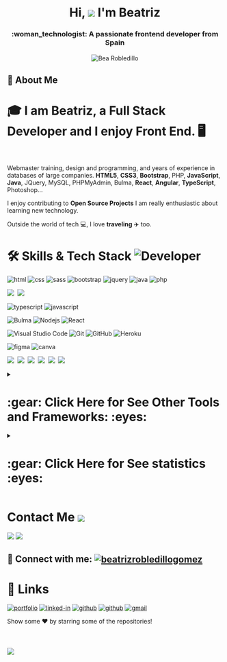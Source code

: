 <h1 align="center">Hi, <img src="https://media.giphy.com/media/hvRJCLFzcasrR4ia7z/giphy.gif" width="29px">  I'm Beatriz</h1>


###
<h3 align="center"> :woman_technologist: A passionate frontend developer from Spain</h3>


<p align="center">
<img align="center" src="https://github.com/BeitxuelaWEB/BeitxuelaWEB/blob/main/1721886.png" width="500px;" title="Bea Robledillo">
</p>




## 🚀 About Me
# 🎓 I am Beatriz, a **Full Stack Developer and I enjoy Front End**. :desktop_computer:
<br clear="both">

Webmaster training, design and programming, and years of experience in databases of large companies. **HTML5**, **CSS3**, **Bootstrap**, PHP, **JavaScript**, **Java**, JQuery, MySQL, PHPMyAdmin, Bulma, **React**, **Angular**, **TypeScript**, Photoshop...

I enjoy contributing to **Open Source Projects**
I am really enthusiastic about learning new technology. 

Outside the world of tech :computer:, I love **traveling**  ✈️ too. 

# 🛠️ Skills & Tech Stack <img src="https://github.com/TheDudeThatCode/TheDudeThatCode/blob/db8f1cbd38ac0ae2a08f36f961096dbd59a02393/Assets/Developer.gif" width="59px;" title="Developer">
<div align="left">
  
![html](https://img.shields.io/badge/HTML5-E34F26?style=for-the-badge&logo=html5&logoColor=white)
![css](https://img.shields.io/badge/CSS3-1572B6?style=for-the-badge&logo=css3&logoColor=white)
![sass](https://img.shields.io/badge/SASS-CC6699?style=for-the-badge&logo=sass&logoColor=white)
![bootstrap](https://img.shields.io/badge/Bootstrap-563D7C?style=for-the-badge&logo=bootstrap&logoColor=white)
![jquery](https://img.shields.io/badge/jQuery-0769AD?style=for-the-badge&logo=jquery&logoColor=white)
![java](https://img.shields.io/badge/Java-9b9b9b?style=for-the-badge&logo=java&logoColor=black)
![php](https://img.shields.io/badge/Php-00897B?style=for-the-badge&logo=Php&logoColor=white)



<p align="left">
  <img src="https://img.shields.io/badge/Spring-6DB33F?style=flat-square&logo=Spring&logoColor=white">&nbsp
  <img src="https://img.shields.io/badge/Spring Boot-6DB33F?style=flat-square&logo=Spring Boot&logoColor=white">&nbsp
</p>


![typescript](https://img.shields.io/badge/TypeScript-3178C6?style=for-the-badge&logo=typescript&logoColor=white)
![javascript](https://img.shields.io/badge/JavaScript-323330?style=for-the-badge&logo=javascript&logoColor=F7DF1E)

![Bulma](https://img.shields.io/badge/-Bulma-00D1B2?style=flat-square&logo=bulma&logoColor=white)
![Nodejs](https://img.shields.io/badge/-Nodejs-339933?style=flat-square&logo=Node.js&logoColor=white)
![React](https://img.shields.io/badge/-React-61DAFB?style=flat-square&logo=react&logoColor=black)

![Visual Studio Code](https://img.shields.io/badge/-VSCode-007ACC?style=flat-square&logo=visual-studio-code&logoColor=white)
![Git](https://img.shields.io/badge/-Git-black?style=flat-square&logo=git)
![GitHub](https://img.shields.io/badge/-GitHub-181717?style=flat-square&logo=github)
![Heroku](https://img.shields.io/badge/-Heroku-430098?style=flat-square&logo=heroku)

![figma](https://img.shields.io/badge/figma-000000?style=for-the-badge&logo=figma&logoColor=white)
![canva](https://img.shields.io/badge/canva-00C4CC?style=for-the-badge&logo=canva&logoColor=white)

<p align="left">
  <img src="https://img.shields.io/badge/Slack-4A154B?style=flat-square&logo=Slack&logoColor=white">&nbsp
  <img src="https://img.shields.io/badge/Notion-000000?style=flat-square&logo=Notion&logoColor=white">&nbsp
  <img src="https://img.shields.io/badge/Jira-0052CC?style=flat-square&logo=Jira&logoColor=white">&nbsp
  <img src="https://img.shields.io/badge/Google Meet-00897B?style=flat-square&logo=Google Meet&logoColor=white">&nbsp
  <img src="https://img.shields.io/badge/Trello-0052CC?style=flat-square&logo=Trello&logoColor=white">&nbsp
  <img src="https://img.shields.io/badge/Zoom-00897B?style=flat-square&logo=Zoom&logoColor=white">&nbsp
</p>

</div>
<details>
<summary>  <h1> :gear:  Click Here for See Other Tools and Frameworks: :eyes: </h1> </summary>


<p align="center"> <a href="https://angular.io" target="_blank" rel="noreferrer"> <img src="https://angular.io/assets/images/logos/angular/angular.svg" alt="angular" width="70" height="70"/> </a>  
<a href="https://www.arduino.cc/" target="_blank" rel="noreferrer"> <img src="https://cdn.worldvectorlogo.com/logos/arduino-1.svg" alt="arduino" width="70" height="70"/>    <a href="https://www.w3.org/html/" target="_blank" rel="noreferrer">  
<a href="https://materializecss.com/" target="_blank" rel="noreferrer"> <img src="https://raw.githubusercontent.com/prplx/svg-logos/5585531d45d294869c4eaab4d7cf2e9c167710a9/svg/materialize.svg" alt="materialize" width="70" height="70"/> </a> 
<a href="https://www.mongodb.com/" target="_blank" rel="noreferrer"> <img src="https://raw.githubusercontent.com/devicons/devicon/master/icons/mongodb/mongodb-original-wordmark.svg" alt="mongodb" width="70" height="70"/> </a> 
<a href="https://www.mysql.com/" target="_blank" rel="noreferrer"> <img src="https://raw.githubusercontent.com/devicons/devicon/master/icons/mysql/mysql-original-wordmark.svg" alt="mysql" width="70" height="70"/> </a> <a href="https://www.oracle.com/" target="_blank" rel="noreferrer"> <img src="https://raw.githubusercontent.com/devicons/devicon/master/icons/oracle/oracle-original.svg" alt="oracle" width="70" height="70"/> </a>  
<a href="https://postman.com" target="_blank" rel="noreferrer"> <img src="https://www.vectorlogo.zone/logos/getpostman/getpostman-icon.svg" alt="postman" width="70" height="70"/> </a>  
<a href="https://symfony.com" target="_blank" rel="noreferrer"> <img src="https://symfony.com/logos/symfony_black_03.svg" alt="symfony" width="70" height="70"/> </a> <a href="https://tailwindcss.com/" target="_blank" rel="noreferrer"> <img src="https://www.vectorlogo.zone/logos/tailwindcss/tailwindcss-icon.svg" alt="tailwind" width="70" height="70"/> </a>  <a href="https://vuejs.org/" target="_blank" rel="noreferrer"> <img src="https://raw.githubusercontent.com/devicons/devicon/master/icons/vuejs/vuejs-original-wordmark.svg" alt="vuejs" width="70" height="70"/> </a> </p>

<div align="center">
  
 
  <img src="https://cdn.jsdelivr.net/gh/devicons/devicon/icons/react/react-original-wordmark.svg" height="70" width="70" alt="react logo"  />
  <img src="https://cdn.jsdelivr.net/gh/devicons/devicon/icons/vscode/vscode-original-wordmark.svg" height="70" width="70" alt="vscode logo"  />
  <img src="https://cdn.jsdelivr.net/gh/devicons/devicon/icons/intellij/intellij-original.svg" height="70" width="70" alt="intellij logo"  />

  <img src="https://cdn.jsdelivr.net/gh/devicons/devicon/icons/mysql/mysql-original-wordmark.svg" height="70" width="70" alt="mysql logo"  />
  <img src="https://cdn.jsdelivr.net/gh/devicons/devicon/icons/mongodb/mongodb-plain-wordmark.svg" height="70" width="70" alt="mongodb logo"  />
 
  <img src="https://cdn.jsdelivr.net/gh/devicons/devicon/icons/bitbucket/bitbucket-original-wordmark.svg" height="70" width="70" alt="bitbucket logo"  />
  <img src="https://cdn.jsdelivr.net/gh/devicons/devicon/icons/codepen/codepen-plain.svg" height="70" width="70" alt="codepen logo"  />
  <img src="https://cdn.jsdelivr.net/gh/devicons/devicon/icons/atom/atom-original.svg" height="70" width="70" alt="atom logo"  />
  <img src="https://cdn.jsdelivr.net/gh/devicons/devicon/icons/markdown/markdown-original.svg" height="70" width="70" alt="markdown logo"  />
 
  <img src="https://cdn.jsdelivr.net/gh/devicons/devicon/icons/gitlab/gitlab-original-wordmark.svg" height="70" width="70" alt="gitlab logo"  />
</div> 
  
<div align="center">  
  <img src="https://cdn.jsdelivr.net/gh/devicons/devicon/icons/visualstudio/visualstudio-plain.svg" height="70" width="70" alt="visualstudio logo"  />
  <img src="https://cdn.jsdelivr.net/gh/devicons/devicon/icons/filezilla/filezilla-plain.svg" height="70" width="70" alt="filezilla logo"  />
  <img src="https://cdn.jsdelivr.net/gh/devicons/devicon/icons/wordpress/wordpress-original.svg" height="70" width="70" alt="wordpress logo"  />
  <img src="https://cdn.jsdelivr.net/gh/devicons/devicon/icons/woocommerce/woocommerce-plain-wordmark.svg" height="70" width="70" alt="woocommerce logo"  />
  <img src="https://cdn.jsdelivr.net/gh/devicons/devicon/icons/drupal/drupal-original-wordmark.svg" height="70" width="70" alt="drupal logo"  />
  
  <img src="https://cdn.jsdelivr.net/gh/devicons/devicon/icons/karma/karma-original.svg" height="70" width="70" alt="karma logo"  />
  <img src="https://cdn.jsdelivr.net/gh/devicons/devicon/icons/jasmine/jasmine-plain-wordmark.svg" height="70" width="70" alt="jasmine logo"  />
 
  <img src="https://cdn.jsdelivr.net/gh/devicons/devicon/icons/composer/composer-original.svg" height="70" width="70" alt="composer logo"  />
  </div>
  <div align="center">  
  

  
 <div align="center">  
   <img src="https://cdn.jsdelivr.net/gh/devicons/devicon/icons/jetbrains/jetbrains-original.svg" height="70" width="70" alt="jetbrains logo"  />
  <img src="https://cdn.jsdelivr.net/gh/devicons/devicon/icons/npm/npm-original-wordmark.svg" height="70" width="70" alt="npm logo"  />

  
  <img src="https://cdn.jsdelivr.net/gh/devicons/devicon/icons/tomcat/tomcat-original-wordmark.svg" height="70" width="70" alt="tomcat logo"  />

  <img src="https://cdn.jsdelivr.net/gh/devicons/devicon/icons/gimp/gimp-original.svg" height="70" width="70" alt="gimp logo"  />
  <img src="https://cdn.jsdelivr.net/gh/devicons/devicon/icons/photoshop/photoshop-line.svg" height="70" width="70" alt="photoshop logo"  />
  <img src="https://cdn.jsdelivr.net/gh/devicons/devicon/icons/illustrator/illustrator-line.svg" height="70" width="70" alt="illustrator logo"  />
  <img src="https://cdn.jsdelivr.net/gh/devicons/devicon/icons/xd/xd-plain.svg" height="70" width="70" alt="xd logo"  />
  <img src="https://cdn.jsdelivr.net/gh/devicons/devicon/icons/aftereffects/aftereffects-original.svg" height="70" width="70" alt="aftereffects logo"  />
</div>
  
</details>

<details>
<summary>  <h1> :gear:  Click Here for See statistics :eyes: </h1> </summary>

<div align="left">
  <img src="https://github-readme-stats.vercel.app/api?hide_title=true&hide_rank=true&show_icons=true&include_all_commits=true&count_private=true&disable_animations=false&theme=dracula&locale=es&hide_border=true&username=BeitxuelaWEB" height="150" alt="stats graph"  />
  <img src="https://github-readme-stats.vercel.app/api/top-langs?locale=es&hide_title=true&layout=compact&card_width=320&langs_count=5&theme=yeblu&hide_border=true&username=BeitxuelaWEB" height="150" alt="languages graph"  />
</div>

###

###

<div align="left">
  <img src="https://github-readme-stats.vercel.app/api?hide_title=false&hide_rank=false&show_icons=true&include_all_commits=true&count_private=true&disable_animations=false&theme=dracula&locale=en&hide_border=false&username=BeitxuelaWEB" height="150" alt="stats graph"  />
  
</div>







##
  
<p><img align="center" src="https://github-readme-streak-stats.herokuapp.com/?user=beitxuelaweb&" alt="beitxuelaweb" /></p>




<p align="left"> <img src="https://komarev.com/ghpvc/?username=beitxuelaweb&label=Profile%20views&color=0e75b6&style=flat" alt="beitxuelaweb" /> </p>

<p align="left"> <a href="https://github.com/ryo-ma/github-profile-trophy"><img src="https://github-profile-trophy.vercel.app/?username=beitxuelaweb" alt="beitxuelaweb" /></a> </p>
  
  </details>

# Contact Me <img align="center" src="https://github.com/TheDudeThatCode/TheDudeThatCode/blob/master/Assets/Handshake.gif" width="79px">

<a href="https://beadesarrolloweb.com/" target="_blank"><img height="25" src = "https://img.shields.io/badge/Website-3b5998?style=for-the-badge&logo=google-chrome&logoColor=white"></a>
<a href="https://t.me/BEITXUELA1979" target="_blank"><img height="25" src = "https://img.shields.io/badge/-Telegram-0088cc?style=for-the-badge&logo=Telegram&logoColor=white"></a>

## :handshake: Connect with me: <a href="https://linkedin.com/in/beatrizrobledillogomez" target="blank"><img align="center" src="https://raw.githubusercontent.com/rahuldkjain/github-profile-readme-generator/master/src/images/icons/Social/linked-in-alt.svg" alt="beatrizrobledillogomez" height="30" width="40" /></a>



# 🔗 Links
[![portfolio](https://img.shields.io/badge/Portfolio-5340ff?style=for-the-badge&logo=Google-chrome&logoColor=white)](https://beadesarrolloweb.com/)
[![linked-in](https://img.shields.io/badge/Linked_In-0077B5?style=for-the-badge&logo=LinkedIn&logoColor=white)](https://www.linkedin.com/in/beatrizrobledillogomez/)
[![github](https://img.shields.io/badge/GitHub-000000?style=for-the-badge&logo=GitHub&logoColor=white)](https://github.com/BeitxuelaWEB)
[![github](https://img.shields.io/badge/GitHub-000000?style=for-the-badge&logo=GitHub&logoColor=white)](https://github.com/BEITXUELA)
[![gmail](https://img.shields.io/badge/Gmail-D14836?style=for-the-badge&logo=Gmail&logoColor=white)](mailto:bearobledillogomez@gmail.com)

Show some ❤️ by starring some of the repositories!



<br clear="both">






###


###



###



###



###


###


###

<div align="left">
  <img src="https://profile-counter.glitch.me/BeitxuelaWEB/count.svg?"  />
</div>

###

<div align="left">
</div>




